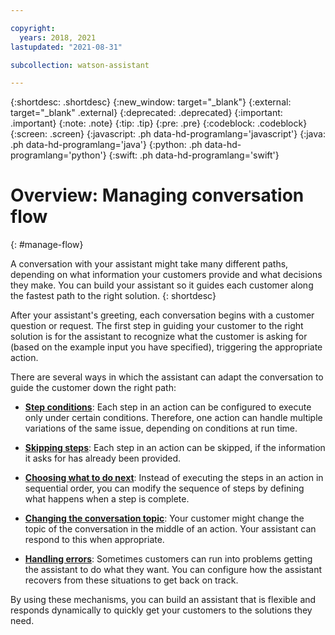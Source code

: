 ```yaml
---

copyright:
  years: 2018, 2021
lastupdated: "2021-08-31"

subcollection: watson-assistant

---
```


{:shortdesc: .shortdesc}
{:new_window: target="_blank"}
{:external: target="_blank" .external}
{:deprecated: .deprecated}
{:important: .important}
{:note: .note}
{:tip: .tip}
{:pre: .pre}
{:codeblock: .codeblock}
{:screen: .screen}
{:javascript: .ph data-hd-programlang='javascript'}
{:java: .ph data-hd-programlang='java'}
{:python: .ph data-hd-programlang='python'}
{:swift: .ph data-hd-programlang='swift'}

# Overview: Managing conversation flow
{: #manage-flow}

A conversation with your assistant might take many different paths, depending on what information your customers provide and what decisions they make. You can build your assistant so it guides each customer along the fastest path to the right solution.
{: shortdesc}

After your assistant's greeting, each conversation begins with a customer question or request. The first step in guiding your customer to the right solution is for the assistant to recognize what the customer is asking for (based on the example input you have specified), triggering the appropriate action.

There are several ways in which the assistant can adapt the conversation to guide the customer down the right path:

- [**Step conditions**](/docs/watson-assistant?topic=watson-assistant-step-conditions): Each step in an action can be configured to execute only under certain conditions. Therefore, one action can handle multiple variations of the same issue, depending on conditions at run time.

- [**Skipping steps**](/docs/watson-assistant?topic=watson-assistant-skip-steps): Each step in an action can be skipped, if the information it asks for has already been provided.

- [**Choosing what to do next**](/docs/watson-assistant?topic=watson-assistant-step-what-next): Instead of executing the steps in an action in sequential order, you can modify the sequence of steps by defining what happens when a step is complete.

- [**Changing the conversation topic**](/docs/watson-assistant?topic=watson-assistant-change-topic): Your customer might change the topic of the conversation in the middle of an action. Your assistant can respond to this when appropriate.

- [**Handling errors**](/docs/watson-assistant?topic=handle-errors): Sometimes customers can run into problems getting the assistant to do what they want. You can configure how the assistant recovers from these situations to get back on track.

By using these mechanisms, you can build an assistant that is flexible and responds dynamically to quickly get your customers to the solutions they need.
